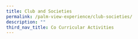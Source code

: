 ```yaml
---
title: Club and Societies
permalink: /palm-view-experience/club-societies/
description: ""
third_nav_title: Co Curricular Activities
---
```

